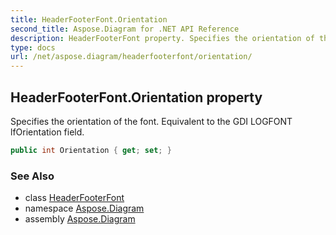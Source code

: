 ```yaml
---
title: HeaderFooterFont.Orientation
second_title: Aspose.Diagram for .NET API Reference
description: HeaderFooterFont property. Specifies the orientation of the font. Equivalent to the GDI LOGFONT lfOrientation field
type: docs
url: /net/aspose.diagram/headerfooterfont/orientation/
---
```

## HeaderFooterFont.Orientation property

Specifies the orientation of the font. Equivalent to the GDI LOGFONT lfOrientation field.

```csharp
public int Orientation { get; set; }
```

### See Also

* class [HeaderFooterFont](../)
* namespace [Aspose.Diagram](../../headerfooterfont/)
* assembly [Aspose.Diagram](../../../)


